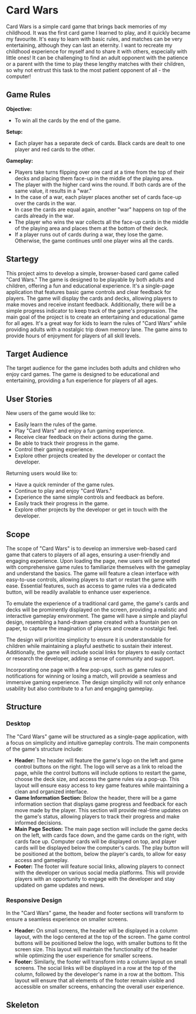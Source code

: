 # Card Wars

Card Wars is a simple card game that brings back memories of my childhood. It was the first card game I learned to play, and it quickly became my favourite. It's easy to learn with basic rules, and matches can be very entertaining, although they can last an eternity. I want to recreate my childhood experience for myself and to share it with others, especially with little ones! It can be challenging to find an adult opponent with the patience or a parent with the time to play these lengthy matches with their children, so why not entrust this task to the most patient opponent of all - the computer!

## Game Rules

**Objective:**
- To win all the cards by the end of the game.

**Setup:**
- Each player has a separate deck of cards. Black cards are dealt to one player and red cards to the other.

**Gameplay:**
- Players take turns flipping over one card at a time from the top of their decks and placing them face-up in the middle of the playing area.
- The player with the higher card wins the round. If both cards are of the same value, it results in a "war."
- In the case of a war, each player places another set of cards face-up over the cards in the war.
- In case the cards are equal again, another "war" happens on top of the cards already in the war.
- The player who wins the war collects all the face-up cards in the middle of the playing area and places them at the bottom of their deck.
- If a player runs out of cards during a war, they lose the game. Otherwise, the game continues until one player wins all the cards.

## Startegy

This project aims to develop a simple, browser-based card game called "Card Wars." The game is designed to be playable by both adults and children, offering a fun and educational experience. It's a single-page application that features basic game controls and clear feedback for players.
The game will display the cards and decks, allowing players to make moves and receive instant feedback. Additionally, there will be a simple progress indicator to keep track of the game's progression.
The main goal of the project is to create an entertaining and educational game for all ages. It's a great way for kids to learn the rules of "Card Wars" while providing adults with a nostalgic trip down memory lane. The game aims to provide hours of enjoyment for players of all skill levels.

## Target Audience

The target audience for the game includes both adults and children who enjoy card games. The game is designed to be educational and entertaining, providing a fun experience for players of all ages.

## User Stories

New users of the game would like to:
- Easily learn the rules of the game.
- Play "Card Wars" and enjoy a fun gaming experience.
- Receive clear feedback on their actions during the game.
- Be able to track their progress in the game.
- Control their gaming experience.
- Explore other projects created by the developer or contact the developer.

Returning users would like to:
- Have a quick reminder of the game rules.
- Continue to play and enjoy "Card Wars."
- Experience the same simple controls and feedback as before.
- Easily track their progress in the game.
- Explore other projects by the developer or get in touch with the developer.

## Scope

The scope of "Card Wars" is to develop an immersive web-based card game that caters to players of all ages, ensuring a user-friendly and engaging experience. Upon loading the page, new users will be greeted with comprehensive game rules to familiarize themselves with the gameplay and understand the basics. The game will feature a clean interface with easy-to-use controls, allowing players to start or restart the game with ease. Essential features, such as access to game rules via a dedicated button, will be readily available to enhance user experience.

To emulate the experience of a traditional card game, the game's cards and decks will be prominently displayed on the screen, providing a realistic and interactive gameplay environment. The game will have a simple and playful design, resembling a hand-drawn game created with a fountain pen on paper, to capture the imagination of players and create a nostalgic feel.

The design will prioritize simplicity to ensure it is understandable for children while maintaining a playful aesthetic to sustain their interest. Additionally, the game will include social links for players to easily contact or research the developer, adding a sense of community and support.

Incorporating one page with a few pop-ups, such as game rules or notifications for winning or losing a match, will provide a seamless and immersive gaming experience. The design simplicity will not only enhance usability but also contribute to a fun and engaging gameplay.

## Structure

### Desktop
The "Card Wars" game will be structured as a single-page application, with a focus on simplicity and intuitive gameplay controls. The main components of the game's structure include:

- **Header:** The header will feature the game's logo on the left and game control buttons on the right. The logo will serve as a link to reload the page, while the control buttons will include options to restart the game, choose the deck size, and access the game rules via a pop-up. This layout will ensure easy access to key game features while maintaining a clean and organized interface.
- **Game Information Section:** Below the header, there will be a game information section that displays game progress and feedback for each move made by the player. This section will provide real-time updates on the game's status, allowing players to track their progress and make informed decisions.
- **Main Page Section:** The main page section will include the game decks on the left, with cards face down, and the game cards on the right, with cards face up. Computer cards will be displayed on top, and player cards will be displayed below the computer's cards. The play button will be positioned at the bottom, below the player's cards, to allow for easy access and gameplay.
- **Footer:** The footer will feature social links, allowing players to connect with the developer on various social media platforms. This will provide players with an opportunity to engage with the developer and stay updated on game updates and news.

### Responsive Design
In the "Card Wars" game, the header and footer sections will transform to ensure a seamless experience on smaller screens.

- **Header:** On small screens, the header will be displayed in a column layout, with the logo centered at the top of the screen. The game control buttons will be positioned below the logo, with smaller buttons to fit the screen size. This layout will maintain the functionality of the header while optimizing the user experience for smaller screens.
- **Footer:** Similarly, the footer will transform into a column layout on small screens. The social links will be displayed in a row at the top of the column, followed by the developer's name in a row at the bottom. This layout will ensure that all elements of the footer remain visible and accessible on smaller screens, enhancing the overall user experience.

## Skeleton

